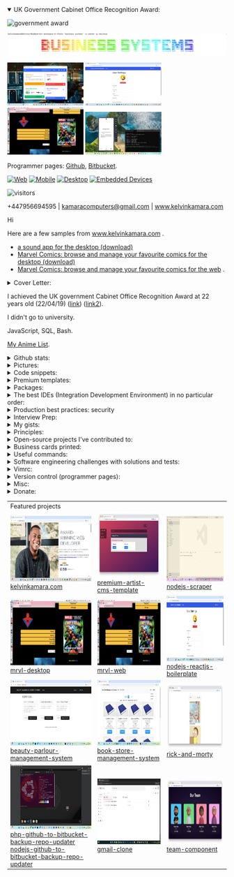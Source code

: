 <details open>
<summary>
  UK Government Cabinet Office Recognition Award:
</summary>

![government award](https://www.kelvinkamara.com/award.jpg)

</details>

<img src="https://github.com/kkamara/useful/raw/main/business-systems.png" alt="business-systems.png" width=""/>

<img src="https://github.com/kkamara/useful/raw/main/the-kelvin-kamara-sound-app.png?raw=true" alt="the-kelvin-kamara-sound-app.png" width="175px"/> <img src="https://github.com/kkamara/useful/raw/main/nodejs-reactjs-boilerplate.png?raw=true" alt="nodejs-reactjs-boilerplate.png" width="175px"/> <img src="https://raw.githubusercontent.com/kkamara/useful/main/mrvl5.png" alt="mrvl5.png" width="175px"/> <img src="https://github.com/kkamara/useful/blob/main/ReactJSNativeMobileAppBoilerplate.png?raw=true" alt="ReactJSNativeMobileAppBoilerplate.png" width="175px"/>

Programmer pages: [Github](https://www.github.com/kkamara), [Bitbucket](https://bitbucket.org/kkamara2).

[![Web](https://img.shields.io/badge/-Web-black?style=for-the-badge&labelColor=white&logo=gnometerminal&logoColor=black)](#) [![Mobile](https://img.shields.io/badge/-Mobile-black?style=for-the-badge&labelColor=white&logo=android&logoColor=black)](#) [![Desktop](https://img.shields.io/badge/-Desktop-black?style=for-the-badge&labelColor=white&logo=whatsapp&logoColor=black)](#) [![Embedded Devices](https://img.shields.io/badge/-Embedded%20Devices-black?style=for-the-badge&labelColor=white&logo=youtube&logoColor=black)](#)

![visitors](https://komarev.com/ghpvc/?username=kkamara&color=blueviolet&style=for-the-badge)

+447956694595 | kamaracomputers@gmail.com | www.kelvinkamara.com

Hi

Here are a few samples from www.kelvinkamara.com .

- [a sound app for the desktop (download)](https://github.com/kkamara/kelvinkamara)
- [Marvel Comics: browse and manage your favourite comics for the desktop (download)](https://github.com/kkamara/mrvl-desktop)
- [Marvel Comics: browse and manage your favourite comics for the web](https://github.com/kkamara/mrvl-web) .

<details>
<summary>
  Cover Letter:
</summary>

> Hi
>
> As the lead web and mobile developer at Joystick, since February 2024, I created the mobile app and website for the company. In April 2025, I was then promoted to chief technical officer (CTO).
> 
> As the chief technical officer (CTO) of Joystick, I create, manage, and deploy the software solutions that Joystick offers. I oversee and contribute towards the complete technical operations for the company, including but not limited to managing programming, IT infrastructure, task management, development, team members, and product technical direction.
> 
> www.kelvinkamara.com

</details>

I achieved the UK government Cabinet Office Recognition Award at 22 years old (22/04/19) ([link](https://kelvinkamara.com/award.jpg)) ([link2](https://github.com/kkamara/kelvinkamara.com/blob/main/public/award.jpg)).

I didn't go to university.

JavaScript, SQL, Bash.

[My Anime List](https://github.com/kkamara/anime-list).

<details>
<summary>
  Github stats:
</summary>

[![kkamara's GitHub stats](https://github-readme-stats.vercel.app/api?username=kkamara&count_private=true)](https://github.com/kkamara/github-readme-stats) [![Top Langs](https://github-readme-stats.vercel.app/api/top-langs/?username=kkamara&langs_count=8)](https://github.com/kkamara/github-readme-stats)

</details>

<details>
<summary>
Pictures:
</summary>

<img src="https://github.com/kkamara/useful/raw/main/mpts-london.jpg" alt="mpts-london.jpg" width="170"/> <img src="https://github.com/kkamara/useful/raw/main/business-card.jpeg" alt="business-card.jpeg" width="400"/> <img src="https://github.com/kkamara/useful/raw/main/EcommerceMobile-1.jpg" alt="EcommerceMobile-1.jpg" width="100"/>   <img src="https://github.com/kkamara/useful/raw/main/city-maps-splash-screen.jpg" alt="city-maps-splash-screen.jpg" width="100"/> 

<img src="https://raw.githubusercontent.com/kkamara/ecommerce/develop/public/v4-ecommerce.png" alt="v4-ecommerce.png" width="400"/>   <img src="https://github.com/kkamara/useful/raw/main/todo-app.png" alt="todo-app.png" width="400"/>

<img src="https://raw.githubusercontent.com/kkamara/useful/main/mrvl-desktop2.png" alt="mrvl-desktop2.png" width="400"/>   <img src="https://github.com/kkamara/useful/raw/main/mrvl2.png" alt="mrvl2.png" width="400"/>

<img src="https://raw.githubusercontent.com/kkamara/useful/main/crm-2-laravel-10-2.png" alt="crm-2-laravel-10-2.png" width="400"/>   <img src="https://raw.githubusercontent.com/kkamara/premium-artist-cms-template/main/premium-artist-cms-theme/admin/admin.png" alt="admin.png" width="400"/>

<img src="https://github.com/kkamara/useful/raw/main/ram.png" alt="ram.png" width="400"/>   <img src="https://github.com/kkamara/useful/raw/main/crm2.png" alt="crm2.png" width="400"/>

<img src="https://raw.githubusercontent.com/kkamara/useful/main/go-workspace.png" alt="go-workspace.png" width="400"/>   <img src="https://raw.githubusercontent.com/kkamara/useful/main/php-workspace.png" alt="php-workspace.png" width="400"/>

<img src="https://github.com/kkamara/useful/raw/main/amazon-scrapers.png" alt="amazon-scrapers.png" width="400"/> <img src="https://github.com/kkamara/playground/raw/main/System-of-Gates.jpg" alt="system-of-gates.jpg" width="400" />

</details>

<details>
<summary>
  Code snippets:
</summary>

[_layout.tsx applied in ReactJSNativeMobileAppBoilerplate app](https://github.com/kkamara/ReactJSNativeMobileAppBoilerplate/blob/main/src/app/(tabs)/(user)/_layout.tsx).

[_layout.tsx](https://github.com/kkamara/playground/blob/main/typescript/_layout.tsx).

[Button.tsx](https://github.com/kkamara/playground/blob/main/typescript/Button.tsx).

[dob.js](https://github.com/kkamara/playground/blob/main/javascript/dob/dob.js).

[Remastered Baseball PHP Reactjs App](https://www.github.com/kkamara/remastered-baseball-php-reactjs-app).

[Baseball PHP Reactjs App](https://www.github.com/kkamara/baseball-php-reactjs-app).

[Add PHP Backend For Creating PDFs (Frontend Already Done)](https://github.com/kkamara/pdf-php-reactjs-app/commit/9156f04fcb3f37374582d2be7adf45bd8d41c7d0).

[Add Creating Pdfs in Reactjs App](https://github.com/kkamara/pdf-php-reactjs-app/commit/f849a29667c9c32a4a4f6bc9c5856a1adce84759).

[PHP Github to Bitbucket Backup Repo Updater](https://github.com/kkamara/php-github-to-bitbucket-backup-repo-updater/blob/main/src/MainClass.php).

[NodeJS Github to Bitbucket Backup Repo Updater](https://github.com/kkamara/nodejs-github-to-bitbucket-backup-repo-updater).

[Define roles & permissions for all access user](https://github.com/kkamara/crm-2-laravel-10/commit/1064a5b6ab52f4e2dcb003051e9b29ecb6ffdefd).

[Add login with rememberToken](https://github.com/kkamara/crm-2-laravel-10/commit/350fe607b7d71eab0bb222b527a299c84d338e86).

[Test Driven Development Movies App](https://github.com/kkamara/movies).

[Add core app completing crm-laravel-10 upgrade](https://github.com/kkamara/crm-laravel-10/commit/418fee7edca61d6c7e1f382d18f044f9ee67de0f).

[Expressjs debugging & file logs for development](https://github.com/kkamara/nodejs-crm/commit/2feb9115c7894cae5a3d31b3a7c1e93c6199247f).

[Fix variables for views after big SQL usage upgrade](https://github.com/kkamara/nodejs-crm/commit/47d589aa8ce3c11e434c9a9c8cb8457743a21638).

[Successful admin/ authenticate after big SQL usage upgrade](https://github.com/kkamara/nodejs-crm/commit/671fafb05feff7552baba199e57a5bceb20af3bf).

[The United Kingdom works with Python as an interpreted, high-level, general-purpose programming language.](https://endoflife.date/python)

[Desktop 2023](https://raw.githubusercontent.com/kkamara/useful/main/desktop-2023.png) [(extra)](https://github.com/kkamara/useful/commit/a9e620925598c945ad71501388dc615f4b381d33).

[I built Premium Artist CMS Template in one week in early 2020.](https://github.com/kkamara/premium-artist-cms-template#premium-artist-cms-template)

[Building the MRVL (15 Jun 23) desktop app](https://github.com/kkamara/useful/blob/main/mrvl-desktop-building5.png) ([MRVL desktop](https://github.com/kkamara/mrvl-desktop)) ([MRVL web](https://github.com/kkamara/mrvl)).

[Building the MRVL (15 Jun 23) desktop app 2](https://github.com/kkamara/useful/blob/main/mrvl-desktop-building6.png).

[Building the MRVL (15 Jun 23) desktop app 3](https://github.com/kkamara/useful/blob/main/mrvl-desktop-building7.png).

</details>

<details>
<summary>
  Premium templates:
</summary>

* https://github.com/kkamara/premium-artist-cms-template

</details>

<details>
<summary>
  Packages:
</summary>

* [www.npmjs.com/package/nodejs-github-to-bitbucket-backup-repo-updater](https://www.npmjs.com/package/nodejs-github-to-bitbucket-backup-repo-updater)

</details>

<details>
<summary>
  The best IDEs (Integration Development Environment) in no particular order:
</summary>

I am working with [Visual Studio Code](https://code.visualstudio.com/).

* Use TAB key to trigger [emmet snippets](https://vimawesome.com/plugin/emmet-vim) in Vim (https://stackoverflow.com/questions/34822074/vim-key-mapping-for-emmet-vim)
* [Eclipse (Windows, macOs, Ubuntu Linux) (The Leading Open Platform for Professional Developers)](https://eclipseide.org/)
* [Notepad++ (Windows)](https://notepad-plus-plus.org/)
* [TextMate (macOs)](https://macromates.com/)
* [Sublime Text (Windows, macOs, Ubuntu Linux) (written in C++, Python)](https://www.sublimetext.com/)
* [vscode-install-extensions.sh](https://github.com/kkamara/useful/blob/main/vscode-install-extensions.sh)
* [vscode-settings.json](https://github.com/kkamara/useful/blob/main/vscode-settings.json).

</details>

<details>
<summary>
  Production best practices: security
</summary>

* [PHPTheRightWay](https://phptherightway.com)
* [Production Best Practices: Security](https://expressjs.com/en/advanced/best-practice-security.html)
* [Forms, File Uploads and Security with Node.js and Express](https://www.sitepoint.com/forms-file-uploads-security-node-express/)
* [The Open Worldwide Application Security Project (OWASP)](https://en.wikipedia.org/wiki/OWASP)
* [The Modern JavaScript Tutorial](https://github.com/javascript-tutorial/en.javascript.info).

</details>

<details>
<summary>
  Interview Prep:
</summary>

* https://github.com/kkamara/playground/blob/main/javascript/descending-order/test.spec.js
* https://github.com/kkamara/playground/blob/main/javascript/template-literal/test.spec.js
* https://developer.mozilla.org/en-US/docs/Web/HTML/Global_attributes/popover
* https://phptherightway.com/
* https://github.com/kkamara/playground/tree/main/py
* https://github.com/kkamara/playground/tree/main/php
* https://github.com/kkamara/playground/blob/main/go/fibonacci/main.go
* https://github.com/kkamara/playground/blob/main/go/projectsearcher/main.go
* https://github.com/kkamara/playground/blob/main/go/wait-groups/main.go

</details>

<details>
<summary>
  My gists:
</summary>

* https://gist.github.com/kkamara

</details>

<details>
<summary>
  Principles:
</summary>

* Do the hardest task(s) first

* https://en.m.wikipedia.org/wiki/Separation_of_concerns

* https://en.m.wikipedia.org/wiki/Don%27t_repeat_yourself

* https://en.wikipedia.org/wiki/Yoda_conditions

</details>

<details>
<summary>
  Open-source projects I've contributed to:
</summary>

* https://www.flamingo.me/flamingo-commerce.html#Home

</details>

<details>
<summary>
Business cards printed: 
</summary>

6500.
</details>

<details>
<summary>
Useful commands:
</summary>

```
npx npkill
```
[npkill](https://www.npmjs.com/package/npkill)

```
npx gitignore
```
[gitignore](https://www.npmjs.com/package/gitignore)

```
$( pnpm bin )/react-scripts
```
[pnpm bin](https://pnpm.io/cli/bin) [npm bin](https://docs.npmjs.com/cli/v7/commands/npm-bin)

```
npm cache clean --force
```
[npm cache](https://docs.npmjs.com/cli/v7/commands/npm-cache)
  
```
ctrl + r # reverse search in the terminal
```

```
# command-line history & quick cmd select
hstr
hstr clone
```
[hstr](https://github.com/dvorka/hstr)

```
ps aux | grep -e Google
```

```bash
sudo kill -9 `pgrep oogle`
```

```
netstat -ltpn
```
</details>

<details>
<summary>
Software engineering challenges with solutions and tests:
</summary>
https://github.com/kkamara/playground
</details>

<details>
<summary>
Vimrc:
</summary>
https://github.com/kkamara/useful/blob/main/vimrc
</details>

<details>
<summary>
Version control (programmer pages):
</summary>

* [Github](https://github.com/kkamara/kkamara)

</details>

<details>
<summary>
Misc:
</summary>

Height: 6 foot 4 inches.

Favourite football team: Arsenal, but I stopped following football when I was a teenager.

Favourite music: I listen to the ambient sounds of the [Kelvin Kamara sound app](https://github.com/kkamara/kelvinkamara). I like music with no vocals.

Nationality: I have a UK passport. I was born and raised in Lewisham, south east London. I am from Lagos, Nigeria on my father's side. I am also from Sierra Leone. I have visited Lagos, Nigeria, twice. 

I used [f.lux](https://justgetflux.com/) for many years to reduce eye strain. Now, I don't use that anymore. For programming, I use Solarized themes because it reduces eye strain and improves the visual clarity of text. For web browsing, I use [Dark Reader](https://chromewebstore.google.com/detail/dark-reader/eimadpbcbfnmbkopoojfekhnkhdbieeh) Google Chrome web browser extension, where I can easily configure it to turn off, for operability, for some sites like Github.com .

I used to have an alarm every day at 8pm to stop coding, to rest, and prepare for bed.

PTSD Healing (64 kbps): [link](https://drive.google.com/file/d/1VXYLEFUG6GB8jz-0f9cRcvCPje2EZSOB/view?usp=sharing).

</details>

<details>
<summary>
Donate:
</summary>
https://kelvinkamara.com
</details>

<table>
  <tr>
    <td colspan="3">Featured projects</td>
  </tr>
  <tr>
    <td>
      <img height='150' src='https://raw.githubusercontent.com/kkamara/useful/main/kelvinkamara.com-light.png' />
      <br/>
      <a href='https://github.com/kkamara/kelvinkamara.com'>kelvinkamara.com</a>
    </td>
    <td>
      <img height='150' src='https://github.com/kkamara/premium-artist-cms-template/raw/main/premium-artist-cms-theme/admin/dashboard.png' />
      <br/>
      <a href='https://github.com/kkamara/premium-artist-cms-template'>premium-artist-cms-template</a>
    </td>
    <td>
      <img height='150' width='267' src='https://github.com/kkamara/useful/raw/main/nodejs-scraper.gif' />
      <br/>
      <a href='https://github.com/kkamara/nodejs-scraper'>nodejs-scraper</a>
    </td>
  </tr>
  <tr>
    <td>
      <img height='150' width='267' src='https://raw.githubusercontent.com/kkamara/useful/main/mrvl5.png' />
      <br/>
      <a href='https://github.com/kkamara/mrvl-desktop'>mrvl-desktop</a>
    </td>
    <td>
      <img height='150' width='267' src='https://raw.githubusercontent.com/kkamara/useful/main/mrvl5.png' />
      <br/>
      <a href='https://github.com/kkamara/mrvl-web'>mrvl-web</a>
    </td>
    <td>
      <img height='150' width='267' src='https://github.com/kkamara/useful/raw/main/nodejs-reactjs-boilerplate.png?raw=true' />
      <br/>
      <a href='https://github.com/kkamara/nodejs'>nodejs-reactjs-boilerplate</a>
    </td>
  </tr>
  <tr>
    <td>
      <img height='150' width='267' src='https://github.com/kkamara/useful/raw/main/beauty-parlour-management-system.png?raw=true' />
      <br/>
      <a href='https://github.com/kkamara/beauty-parlour-management-system'>beauty-parlour-management-system</a>
    </td>
    <td>
      <img height='150' width='267' src='https://raw.githubusercontent.com/kkamara/useful/main/book-store-management-system.png' />
      <br/>
      <a href='https://github.com/kkamara/book-store-management-system'>book-store-management-system</a>
    </td>
    <td>
      <img height='150' width='267' src='https://github.com/kkamara/useful/raw/main/ram.png' />
      <br/>
      <a href='https://github.com/kkamara/ram'>rick-and-morty</a>
    </td>
  </tr>
  <tr>
    <td>
      <img height='150' width='267' src='https://raw.githubusercontent.com/kkamara/useful/main/vbox2.png' />
      <br/>
      <a href='https://github.com/kkamara/php-github-to-bitbucket-backup-repo-updater'>php-github-to-bitbucket-backup-repo-updater</a>
      <br/>
      <a href='https://github.com/kkamara/nodejs-github-to-bitbucket-backup-repo-updater'>nodejs-github-to-bitbucket-backup-repo-updater</a>
    </td>
    <td>
      <img height='150' width='267' src='https://raw.githubusercontent.com/kkamara/useful/main/gmail-clone.png' />
      <br/>
      <a href='https://github.com/kkamara/gmail-clone'>gmail-clone</a>
    </td>
    <td>
      <img height='150' src='https://raw.githubusercontent.com/kkamara/useful/main/team-component.png' />
      <br/>
      <a href='https://github.com/kkamara/team-component'>team-component</a>
    </td>
  </tr>
</table>
